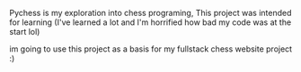 Pychess is my exploration into chess programing, This project was intended for learning (I've learned a lot and I'm horrified how bad my code was at the start lol)

im going to use this project as a basis for my fullstack chess website project :)
